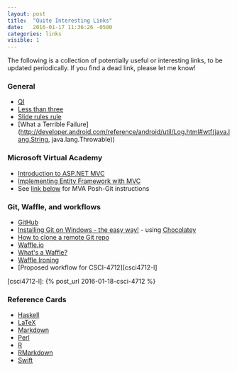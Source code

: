 ```yaml
---
layout: post
title:  "Quite Interesting Links"
date:   2016-01-17 11:36:26 -0500
categories: links
visible: 1
---
```

The following is a collection of potentially useful or interesting links, to be updated periodically. If you find a dead link, please let me know!

### General
- [QI][qi-l]
- [Less than three][llt]
- [Slide rules rule](http://www.sliderules.info/pdf/pdf.htm)
- [What a Terrible Failure](http://developer.android.com/reference/android/util/Log.html#wtf(java.lang.String, java.lang.Throwable))

### Microsoft Virtual Academy
- [Introduction to ASP.NET MVC](https://mva.microsoft.com/en-US/training-courses/introduction-to-aspnet-mvc-8322?l=nKZwZ8Zy_3504984382)
- [Implementing Entity Framework with MVC](https://mva.microsoft.com/en-US/training-courses/implementing-entity-framework-with-mvc-8931?l=e2H2lDC3_8304984382)
- See [link below][gitinstall-l] for MVA Posh-Git instructions

### Git, Waffle, and workflows
- [GitHub][github-l]
- [Installing Git on Windows - the easy way!][gitinstall-l] - using [Chocolatey][choc-l]
- [How to clone a remote Git repo][gitclone-l]
- [Waffle.io][waffle-l]
- [What's a Waffle?][wafflei-l]
- [Waffle Ironing][wwf-l]
- [Proposed workflow for CSCI-4712][csci4712-l]

[qi-l]: http://qi.com
[llt]: http://cdn.teen.com/wp-content/uploads/2014/10/taylor-swift-heart.gif
[github-l]: http://github.com
[waffle-l]: http://waffle.io
[wafflei-l]: https://youtu.be/yEbRaA3rYuA
[gitinstall-l]: https://mva.microsoft.com/en-us/training-courses/using-git-with-visual-studio-2013-jump-start-8306?l=WGG4QtYy_8604984382
[choc-l]: https://chocolatey.org
[gitclone-l]: https://help.github.com/articles/cloning-a-repository/
[wwf-l]: https://github.com/waffleio/waffle.io/wiki/Recommended-Workflow-Using-Pull-Requests-&-Automatic-Work-Tracking
[csci4712-l]: {% post_url 2016-01-18-csci-4712 %}

### Reference Cards
- [Haskell](http://cheatsheet.codeslower.com/CheatSheet.pdf)
- [LaTeX](https://wch.github.io/latexsheet/latexsheet.pdf)
- [Markdown](http://packetlife.net/media/library/16/Markdown.pdf)
- [Perl](http://michaelgoerz.net/refcards/perl_refcard.pdf)
- [R](https://cran.r-project.org/doc/contrib/Short-refcard.pdf)
- [RMarkdown](https://www.rstudio.com/wp-content/uploads/2015/02/rmarkdown-cheatsheet.pdf)
- [Swift](http://cdn3.raywenderlich.com/wp-content/uploads/2014/06/RW-Swift-Cheatsheet-0_6.pdf)
